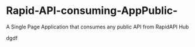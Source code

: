 # Rapid-API-consuming-AppPublic-
A Single Page Application that consumes any public API from RapidAPI Hub




dgdf